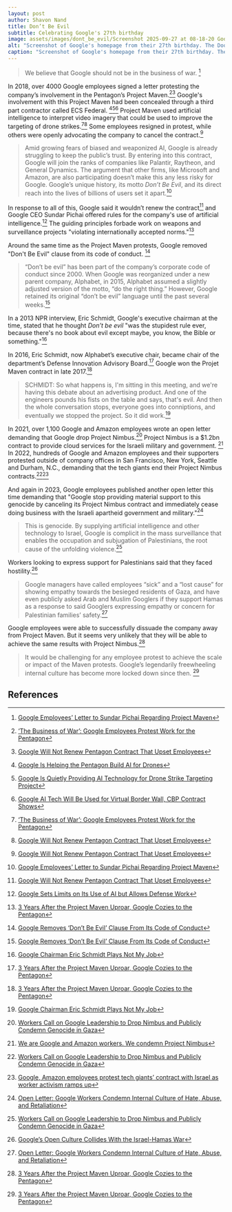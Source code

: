 ```yaml
---
layout: post
author: Shavon Nand
title: Don’t Be Evil
subtitle: Celebrating Google's 27th birthday
image: assets/images/dont_be_evil/Screenshot 2025-09-27 at 08-18-20 Google.png
alt: "Screenshot of Google's homepage from their 27th birthday. The Doodle artwork features Google’s first-ever logo."
caption: "Screenshot of Google's homepage from their 27th birthday. The Doodle artwork features Google’s first-ever logo."
---
```


> We believe that Google should not be in the business of war. [^3]

In 2018, over 4000 Google employees signed a letter protesting the company’s involvement in the Pentagon’s Project Maven.[^1][^2] Google's involvement with this Project Maven had been concealed through a third part contractor called ECS Federal. [^10][^11][^12] Project Maven used artificial intelligence to interpret video imagery that could be used to improve the targeting of drone strikes.[^1][^2] Some employees resigned in protest, while others were openly advocating the company to cancel the contract.[^2]

> Amid growing fears of biased and weaponized AI, Google is already struggling to keep the public’s trust. By entering into this contract, Google will join the ranks of companies like Palantir, Raytheon, and General Dynamics. The argument that other firms, like Microsoft and Amazon, are also participating doesn’t make this any less risky for Google. Google’s unique history, its motto _Don’t Be Evil_, and its direct reach into the lives of billions of users set it apart.[^3]

In response to all of this, Google said it wouldn’t renew the contract[^2] and Google CEO Sundar Pichai offered rules for the company's use of artificial intelligence.[^4] The guiding principles forbade work on weapons and surveillance projects "violating internationally accepted norms."[^5]

Around the same time as the Project Maven protests, Google removed "Don't Be Evil" clause from its code of conduct. [^14]

> “Don’t be evil” has been part of the company’s corporate code of conduct since 2000. When Google was reorganized under a new parent company, Alphabet, in 2015, Alphabet assumed a slightly adjusted version of the motto, “do the right thing.” However, Google retained its original “don’t be evil” language until the past several weeks.[^14]

In a 2013 NPR interview, Eric Schmidt, Google's executive chairman at the time, stated that he thought _Don’t be evil_ "was the stupidest rule ever, because there's no book about evil except maybe, you know, the Bible or something."[^15]

In 2016, Eric Schmidt, now Alphabet’s executive chair, became chair of the department’s Defense Innovation Advisory Board.[^5] Google won the Projet Maven contract in late 2017.[^5]

> SCHMIDT: So what happens is, I'm sitting in this meeting, and we're having this debate about an advertising product. And one of the engineers pounds his fists on the table and says, that's evil. And then the whole conversation stops, everyone goes into conniptions, and eventually we stopped the project. So it did work.[^15]

In 2021, over 1,100 Google and Amazon employees wrote an open letter demanding that Google drop Project Nimbus.[^8] Project Nimbus is a $1.2bn contract to provide cloud services for the Israeli military and government. [^6] In 2022, hundreds of Google and Amazon employees and their supporters protested outside of company offices in San Francisco, New York, Seattle and Durham, N.C., demanding that the tech giants end their Project Nimbus contracts.[^8][^9]

And again in 2023, Google employees published another open letter this time demanding that "Google stop providing material support to this genocide by canceling its Project Nimbus contract and immediately cease doing business with the Israeli apartheid government and military."[^7]

> This is genocide. By supplying artificial intelligence and other technology to Israel, Google is complicit in the mass surveillance that enables the occupation and subjugation of Palestinians, the root cause of the unfolding violence.[^8]

Workers looking to express support for Palestinians said that they faced hostility.[^13]

> Google managers have called employees “sick” and a “lost cause” for showing empathy towards the besieged residents of Gaza, and have even publicly asked Arab and Muslim Googlers if they support Hamas as a response to said Googlers expressing empathy or concern for Palestinian families’ safety.[^7]

Google employees were able to successfully dissuade the company away from Project Maven. But it seems very unlikely that they will be able to achieve the same results with Project Nimbus.[^5]

> It would be challenging for any employee protest to achieve the scale or impact of the Maven protests. Google’s legendarily freewheeling internal culture has become more locked down since then. [^5]

## References

[^1]: [‘The Business of War’: Google Employees Protest Work for the Pentagon](https://www.nytimes.com/2018/04/04/technology/google-letter-ceo-pentagon-project.html)
[^2]: [Google Will Not Renew Pentagon Contract That Upset Employees](https://www.nytimes.com/2018/06/01/technology/google-pentagon-project-maven.html)
[^3]: [Google Employees’ Letter to Sundar Pichai Regarding Project Maven](https://static01.nyt.com/files/2018/technology/googleletter.pdf)
[^4]: [Google Sets Limits on Its Use of AI but Allows Defense Work](https://www.wired.com/story/google-sets-limits-on-its-use-of-ai-but-allows-defense-work/)
[^5]: [3 Years After the Project Maven Uproar, Google Cozies to the Pentagon](https://www.wired.com/story/3-years-maven-uproar-google-warms-pentagon/)
[^6]: [We are Google and Amazon workers. We condemn Project Nimbus](https://www.theguardian.com/commentisfree/2021/oct/12/google-amazon-workers-condemn-project-nimbus-israeli-military-contract)
[^7]: [Open Letter: Google Workers Condemn Internal Culture of Hate, Abuse, and Retaliation](https://medium.com/@notechforapartheid/googleopenletter-868f0c4477db)
[^8]: [Workers Call on Google Leadership to Drop Nimbus and Publicly Condemn Genocide in Gaza](https://docs.google.com/document/u/0/d/e/2PACX-1vQt-eWcx-7rZxWTlx0dngRvhn_goqMdl8bPhqvucPiEenbd6KNpLGe-I_QLPLg1_K37Yrkp86ks4RXl/pub?pli=1)
[^9]: [Google, Amazon employees protest tech giants’ contract with Israel as worker activism ramps up](https://www.sfchronicle.com/tech/article/Google-Amazon-employees-protest-tech-giants-17428743.php)
[^10]: [Google Is Helping the Pentagon Build AI for Drones](https://gizmodo.com/google-is-helping-the-pentagon-build-ai-for-drones-1823464533)
[^11]: [Google Is Quietly Providing AI Technology for Drone Strike Targeting Project](https://theintercept.com/2018/03/06/google-is-quietly-providing-ai-technology-for-drone-strike-targeting-project/)
[^12]: [Google AI Tech Will Be Used for Virtual Border Wall, CBP Contract Shows](https://theintercept.com/2020/10/21/google-cbp-border-contract-anduril/)
[^13]: [Google’s Open Culture Collides With the Israel-Hamas War](https://www.nytimes.com/2023/11/08/business/israel-palestine-google-employees.html)
[^14]: [Google Removes ‘Don’t Be Evil’ Clause From Its Code of Conduct](https://web.archive.org/web/20250831160020/https://gizmodo.com/google-removes-nearly-all-mentions-of-dont-be-evil-from-1826153393)
[^15]: [Google Chairman Eric Schmidt Plays Not My Job](https://www.npr.org/2013/05/11/182873683/google-chairman-eric-schmidt-plays-not-my-job)
